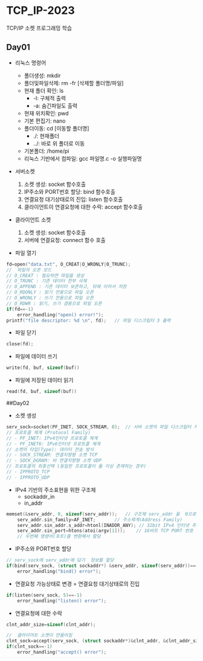 # TCP_IP-2023
TCP/IP 소켓 프로그래밍 학습
## Day01
- 리눅스 명령어 
	- 폴더생성: mkdir
	- 폴더및파일삭제: rm -fr [삭제할 폴더명/파일]
	- 현재 폴더 확인: ls
		- -l: 구체적 출력
		- -a: 숨긴파일도 출력
	- 현재 위치확인: pwd
	- 기본 편집기: nano
	- 폴더이동: cd [이동할 폴더명]
		- ./: 현재폴더
		- ../: 바로 위 폴더로 이동
	- 기본폴더: /home/pi
	- 리눅스 기반에서 컴파일: gcc 파일명.c -o 실행파일명

- 서버소켓
	1. 소켓 생성: socket 함수호출
	2. IP주소와 PORT번호 할당: bind 함수호출
	3. 연결요청 대기상태로의 진입: listen 함수호출
	4. 클라이언트이 연결요청에 대한 수락: accept 함수호출
	
- 클라이언트 소켓
	1. 소켓 생성: socket 함수호출
	2. 서버에 연결요청: connect 함수 호출
- 파일 열기
``` c
fd=open("data.txt", O_CREAT|O_WRONLY|O_TRUNC);
//  파일의 오픈 모드
// O_CREAT : 필요하면 파일을 생성
// O_TRUNC : 기존 데이터 전부 삭제
// O_APPEND : 기존 데이터 보존하고, 뒤에 이어서 저장
// O_RDONLY : 읽기 전용으로 파일 오픈
// O_WRONLY : 쓰기 전용으로 파일 오픈
// O_RDWR : 읽기, 쓰기 겸용으로 파일 오픈
if(fd==-1)
	error_handling("open() error!");
printf("file descriptor: %d \n", fd);	// 파일 디스크립터 3 출력
```
- 파일 닫기
``` c
close(fd);
```
- 파일에 데이터 쓰기
``` c
write(fd, buf, sizeof(buf))
```
- 파일에 저장된 데이터 읽기
```c
read(fd, buf, sizeof(buf))
```
##Day02
- 소켓 생성
``` c
serv_sock=socket(PF_INET, SOCK_STREAM, 0);	// 서버 소켓의 파일 디스크립터 저장
// 프로토콜 체계 (Protocol Family)
// - PF_INET: IPv4인터넷 프로토콜 체계
// - PF_INET6: IPv6인터넷 프로토콜 체계
// 소켓의 타입(Type): 데이터 전송 방식
// - SOCK_STREAM: 연결지향형 소켓 TCP
// - SOCK_DGRAM: 비 연결지향형 소켓 UDP
// 프로토콜의 최종선택 (동일한 프로토콜이 둘 이상 존재하는 경우)
// - IPPROTO_TCP
// - IPPROTO_UDP
```

- IPv4 기반의 주소표현을 위한 구조체
	- sockaddr_in
   	- in_addr
``` c
memset(&serv_addr, 0, sizeof(serv_addr));	// 구조체 serv_addr 을  0으로 초기화
	serv_addr.sin_family=AF_INET;		// 주소체계(Address Family)
	serv_addr.sin_addr.s_addr=htonl(INADDR_ANY); // 32bit IPv4 인터넷 주소 
	serv_addr.sin_port=htons(atoi(argv[1]));	// 16비트 TCP PORT 번호
	// 두번째 명령어(포트)를 변환해서 할당
 ```
- IP주소와 PORT번호 할당
``` c
// serv_sock에 serv_addr에 담기  정보를 할당
if(bind(serv_sock, (struct sockaddr*) &serv_addr, sizeof(serv_addr))==-1)
	error_handling("bind() error");
```
- 연결요청 가능상태로 변경 = 연결요청 대기상태로의 진입
``` c
if(listen(serv_sock, 5)==-1)
	error_handling("listen() error");
  ```
- 연결요청에 대한 수락
``` c
clnt_addr_size=sizeof(clnt_addr);

//  클라이어트 소켓이 만들어짐
clnt_sock=accept(serv_sock, (struct sockaddr*)&clnt_addr, &clnt_addr_size);
if(clnt_sock==-1)
	error_handling("accept() error");
```


